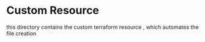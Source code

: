 # Custom Resource

this directory contains the custom terraform resource , which automates the file creation
